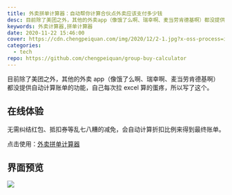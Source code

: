 ```yaml
---
title: 外卖拼单计算器：自动帮你计算合伙点外卖应该支付多少钱
desc: 目前除了美团之外，其他的外卖app（像饿了么啊、瑞幸啊、麦当劳肯德基啊）都没提供自动计算账单的功能，自己每次拉excel算的蛋疼，所以写了这个，无需纠结红包、抵扣券等乱七八糟的减免，会自动计算折扣比例来得到最终账单。
keywords: 外卖计算器,拼单计算器
date: 2020-11-22 15:46:00
cover: https://cdn.chengpeiquan.com/img/2020/12/2-1.jpg?x-oss-process=image/interlace,1
categories:
  - tech
repo: https://github.com/chengpeiquan/group-buy-calculator
---
```


目前除了美团之外，其他的外卖 app（像饿了么啊、瑞幸啊、麦当劳肯德基啊）都没提供自动计算账单的功能，自己每次拉 excel 算的蛋疼，所以写了这个。

## 在线体验

无需纠结红包、抵扣券等乱七八糟的减免，会自动计算折扣比例来得到最终账单。

点击使用：[外卖拼单计算器](https://chengpeiquan.github.io/group-buy-calculator/)

## 界面预览

![](https://cdn.chengpeiquan.com/img/2020/12/1-1.png)
